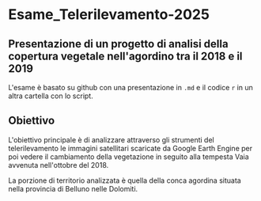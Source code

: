 # Esame_Telerilevamento-2025

## Presentazione di un progetto di analisi della copertura vegetale nell'agordino tra il 2018 e il 2019

L'esame è basato su github con una presentazione in  `.md` e il codice `r` in un altra cartella con lo script.

## Obiettivo 
L'obiettivo principale è di analizzare attraverso gli strumenti del telerilevamento le immagini satellitari scaricate da Google Earth Engine per poi vedere il cambiamento della vegetazione in seguito alla tempesta Vaia avvenuta nell'ottobre del 2018.

La porzione di territorio analizzata è quella della conca agordina situata nella provincia di Belluno nelle Dolomiti.
